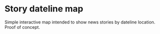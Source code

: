 # Story dateline map

Simple interactive map intended to show news stories by dateline location. Proof of concept.